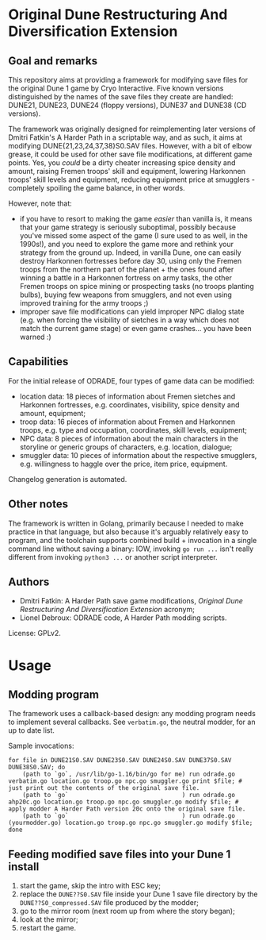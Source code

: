 # Original Dune Restructuring And Diversification Extension

## Goal and remarks

This repository aims at providing a framework for modifying save files for the original Dune 1 game by Cryo Interactive. Five known versions distinguished by the names of the save files they create are handled: DUNE21, DUNE23, DUNE24 (floppy versions), DUNE37 and DUNE38 (CD versions).

The framework was originally designed for reimplementing later versions of Dmitri Fatkin's A Harder Path in a scriptable way, and as such, it aims at modifying DUNE{21,23,24,37,38}S0.SAV files. However, with a bit of elbow grease, it could be used for other save file modifications, at different game points. Yes, you *could* be a dirty cheater increasing spice density and amount, raising Fremen troops' skill and equipment, lowering Harkonnen troops' skill levels and equipment, reducing equipment price at smugglers - completely spoiling the game balance, in other words.

However, note that:
* if you have to resort to making the game *easier* than vanilla is, it means that your game strategy is seriously suboptimal, possibly because you've missed some aspect of the game (I sure used to as well, in the 1990s!), and you need to explore the game more and rethink your strategy from the ground up. Indeed, in vanilla Dune, one can easily destroy Harkonnen fortresses before day 30, using only the Fremen troops from the northern part of the planet + the ones found after winning a battle in a Harkonnen fortress on army tasks, the other Fremen troops on spice mining or prospecting tasks (no troops planting bulbs), buying few weapons from smugglers, and not even using improved training for the army troops ;)
* improper save file modifications can yield improper NPC dialog state (e.g. when forcing the visibility of sietches in a way which does not match the current game stage) or even game crashes... you have been warned :)

## Capabilities

For the initial release of ODRADE, four types of game data can be modified:
* location data: 18 pieces of information about Fremen sietches and Harkonnen fortresses, e.g. coordinates, visibility, spice density and amount, equipment;
* troop data: 16 pieces of information about Fremen and Harkonnen troops, e.g. type and occupation, coordinates, skill levels, equipment;
* NPC data: 8 pieces of information about the main characters in the storyline or generic groups of characters, e.g. location, dialogue;
* smuggler data: 10 pieces of information about the respective smugglers, e.g. willingness to haggle over the price, item price, equipment.

Changelog generation is automated.

## Other notes

The framework is written in Golang, primarily because I needed to make practice in that language, but also because it's arguably relatively easy to program, and the toolchain supports combined build + invocation in a single command line without saving a binary: IOW, invoking `go run ...` isn't really different from invoking `python3 ...`  or another script interpreter.

## Authors

* Dmitri Fatkin: A Harder Path save game modifications, *Original Dune Restructuring And Diversification Extension* acronym;
* Lionel Debroux: ODRADE code, A Harder Path modding scripts.

License: GPLv2.

# Usage

## Modding program

The framework uses a callback-based design: any modding program needs to implement several callbacks. See `verbatim.go`, the neutral modder, for an up to date list.

Sample invocations:

```
for file in DUNE21S0.SAV DUNE23S0.SAV DUNE24S0.SAV DUNE37S0.SAV DUNE38S0.SAV; do
    (path to `go`, /usr/lib/go-1.16/bin/go for me) run odrade.go verbatim.go location.go troop.go npc.go smuggler.go print $file; # just print out the contents of the original save file.
    (path to `go`                                ) run odrade.go ahp20c.go location.go troop.go npc.go smuggler.go modify $file; # apply modder A Harder Path version 20c onto the original save file. 
    (path to `go`                                ) run odrade.go (yourmodder.go) location.go troop.go npc.go smuggler.go modify $file;
done
```

## Feeding modified save files into your Dune 1 install

1. start the game, skip the intro with ESC key;
2. replace the `DUNE??S0.SAV` file inside your Dune 1 save file directory by the `DUNE??S0_compressed.SAV` file produced by the modder;
3. go to the mirror room (next room up from where the story began);
4. look at the mirror;
5. restart the game.
